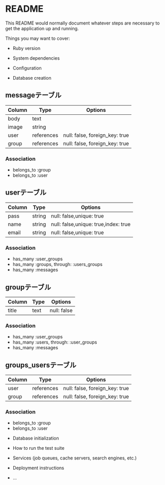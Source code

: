 # README

This README would normally document whatever steps are necessary to get the
application up and running.

Things you may want to cover:

* Ruby version

* System dependencies

* Configuration

* Database creation
## messageテーブル

|Column|Type|Options|
|------|----|-------|
|body|text|
|image|string|
|user|references|null: false, foreign_key: true|
|group|references|null: false, foreign_key: true|

### Association
- belongs_to :group
- belongs_to :user
## userテーブル

|Column|Type|Options|
|------|----|-------|
|pass|string|null: false,unique: true|
|name|string|null: false,unique: true,index: true|
|email|string|null: false,unique: true|


### Association
-  has_many :user_groups
-  has_many :groups, through: :users_groups
-  has_many :messages
## groupテーブル

|Column|Type|Options|
|------|----|-------|
|title|text|null: false|

### Association
-  has_many :user_groups
-  has_many :users, through: :user_groups
-  has_many :messages
## groups_usersテーブル

|Column|Type|Options|
|------|----|-------|
|user|references|null: false, foreign_key: true|
|group|references|null: false, foreign_key: true|

### Association
- belongs_to :group
- belongs_to :user

* Database initialization

* How to run the test suite

* Services (job queues, cache servers, search engines, etc.)

* Deployment instructions

* ...
